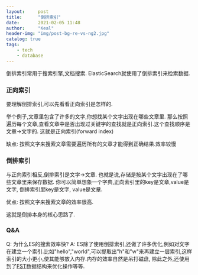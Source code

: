 ```yaml
---
layout:     post
title:      "倒排索引"
date:       2021-02-05 11:48
author:     "Keal"
header-img: "img/post-bg-re-vs-ng2.jpg"
catalog: true
tags:
    - tech
    - database
---
```


倒排索引常用于搜索引擎,文档搜索. ElasticSearch就使用了倒排索引来检索数据.

### 正向索引

要理解倒排索引,可以先看看正向索引是怎样的.

举个例子,文章里包含了许多的文字,你想找某个文字出现在哪些文章里. 那么按照遍历每个文章,查看文章中是否出现过关键字的查找就是正向索引.这个查找顺序是文章->文字的. 这就是正向索引(forward index)

缺点:
	按照文字来搜索文章需要遍历所有的文章才能得到正确结果.效率较慢

### 倒排索引

与正向索引相反,倒排索引是文字->文章. 也就是说,存储是按某个文字出现在了哪些文章里来保存数据. 你可以简单想象一个字典,正向索引里的key是文章,value是文字, 倒排索引里key是文字, value是文章.

优点:
	按照文字来搜索文章的效率很高.

这就是倒排本身的核心思路了. 

### Q&A

Q: 为什么ES的搜索效率快?
A:  ES除了使用倒排索引,还做了许多优化,例如对文字在建立一个索引.比如"hello","world",可以提取出"h"和"w"来再建立一层索引,这样索引的大小更小,使其能够放入内存.内存的效率自然是吊打磁盘, 除此之外,还使用到了[FST](https://en.wikipedia.org/wiki/Finite-state_transducer)数据结构来优化操作等等.




